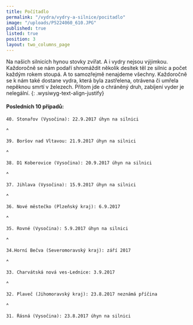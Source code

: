 ```yaml
---
title: Počítadlo
permalink: "/vydra/vydry-a-silnice/pocitadlo"
image: "/uploads/P5224060_610.JPG"
published: true
listed: true
position: 3
layout: two_columns_page
---
```

Na našich silnicích hynou stovky zvířat. A i vydry nejsou výjimkou.
Každoročně se nám podaří shromáždit několik desítek těl ze silnic a
počet každým rokem stoupá. A to samozřejmě nenajdeme všechny. Každoročně
se k nám také dostane vydra, která byla zastřelena, otrávena či umřela
nepěknou smrtí v železech. Přitom jde o chráněný druh, zabíjení vyder je
nelegální.
{: .wysiwyg-text-align-justify}

#### Posledních 10 případů:

    40. Stonařov (Vysočina): 22.9.2017 úhyn na silnici 
^

    39. Boršov nad Vltavou: 21.9.2017 úhyn na silnici
^

    38. D1 Koberovice (Vysočina): 20.9.2017 úhyn na silnici
^

    37. Jihlava (Vysočina): 15.9.2017 úhyn na silnici
^

    36. Nové městečko (Plzeňský kraj): 6.9.2017  
^

    35. Rovné (Vysočina): 5.9.2017 úhyn na silnici
^

    34.Horní Bečva (Severomoravský kraj): září 2017
^

    33. Charvátská nová ves-Lednice: 3.9.2017
^

    32. Plaveč (Jihomoravský kraj): 23.8.2017 neznámá příčina
^

    31. Řásná (Vysočina): 23.8.2017 úhyn na silnici



<div></div>
